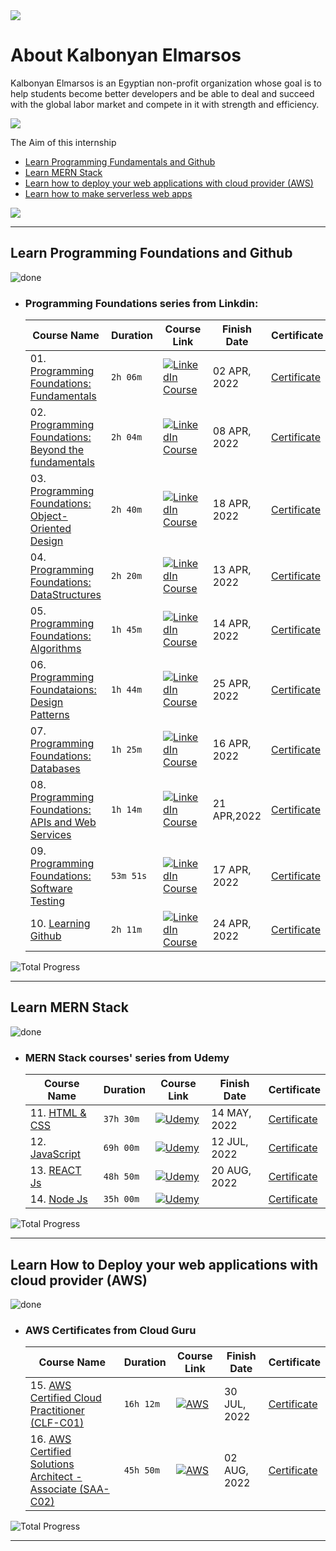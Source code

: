 <div> <img src="https://media-exp1.licdn.com/dms/image/C4E1BAQEz0VsOWR5lgA/company-background_10000/0/1629894246434?e=2147483647&v=beta&t=gGdbMqGLajl9h697elZCsx5V8nd0m5oNcQd5O8NcDVg" > </div>

# About Kalbonyan Elmarsos

Kalbonyan Elmarsos is an Egyptian non-profit organization whose goal is to help students become better developers and be able to deal and succeed with the global labor market and compete in it with strength and efficiency.
<br />

<a href="https://www.linkedin.com/company/%D9%83%D8%A7%D9%84%D8%A8%D9%86%D9%8A%D8%A7%D9%86-%D8%A7%D9%84%D9%85%D8%B1%D8%B5%D9%88%D8%B5/" target="_blank"><img src="https://img.shields.io/badge/-Kalbonyan%20Elmarsos-0077B5?style=for-the-badge&logo=Linkedin&logoColor=white"/></a>

The Aim of this internship

- [Learn Programming Fundamentals and Github](#fundamental)
- [Learn MERN Stack](#mern)
- [Learn how to deploy your web applications with cloud provider (AWS)](#cloud)
- [Learn how to make serverless web apps]()

<img src='https://camo.githubusercontent.com/3be688543c451f78722c8b9ae3b4a8b4b0aaed9e3bfc596174afa03b330cba2f/68747470733a2f2f696d672e736869656c64732e696f2f62616467652f546f74616c2532304e756d6265722532304f66253230486f757273253230466f72253230416c6c253230436f75727365732d253242323030682d626c7565'>

---

<!--Fundamentals and Github-->

## <section id="fundamental">Learn Programming Foundations and Github</section>

![done](https://camo.githubusercontent.com/19454507992f53e762b7f47301b50250d3bf4e69c0c7d9a32d4ff6a239f58b5a/68747470733a2f2f70726f67726573732d6261722e6465762f3130302f3f7469746c653d446f6e65)

- ### Programming Foundations series from Linkdin:
  | Course Name                                                                                                                                                    | Duration  | Course Link                                                                                                                                                                                                                                                            | Finish Date  | Certificate                                                                                                                                          |
  | -------------------------------------------------------------------------------------------------------------------------------------------------------------- | --------- | ---------------------------------------------------------------------------------------------------------------------------------------------------------------------------------------------------------------------------------------------------------------------- | ------------ | ---------------------------------------------------------------------------------------------------------------------------------------------------- |
  | 01. [Programming Foundations: Fundamentals](https://github.com/Youssef1S/Kalbonyan_Elmarsos/tree/main/Linkedin-Learning/01-Fundamentals)                       | `2h 06m`   | [![LinkedIn Course](https://img.shields.io/badge/LinkedIn-0077B5?style=for-the-badge&logo=linkedin&logoColor=white)](https://www.linkedin.com/learning/programming-foundations-fundamentals-3/?resume=false)                                                           | 02 APR, 2022 | [Certificate](https://www.linkedin.com/learning/certificates/9a1efc7fe983fb7f9c9e49c446bfa0e1a4befc643f10d66c9c9146d417dd527d?trk=share_certificate) |
  | 02. [Programming Foundations: Beyond the fundamentals](https://github.com/Youssef1S/Kalbonyan_Elmarsos/tree/main/Linkedin-Learning/02-Beyond-The-Fundamentals) | `2h 04m`   | [![LinkedIn Course](https://img.shields.io/badge/LinkedIn-0077B5?style=for-the-badge&logo=linkedin&logoColor=white)](https://www.linkedin.com/learning/programming-foundations-beyond-the-fundamentals/?resume=false)                                                  | 08 APR, 2022 | [Certificate](https://www.linkedin.com/learning/certificates/7681987ab73d527fb0a4f166c29351844a0804b5c3dcb841fe154669a2ad31f7?trk=share_certificate) |
  | 03. [Programming Foundations: Object-Oriented Design](https://github.com/Youssef1S/Kalbonyan_Elmarsos/tree/main/Linkedin-Learning/03-Object-oriented-design)   | `2h 40m`  | [![LinkedIn Course](https://img.shields.io/badge/LinkedIn-0077B5?style=for-the-badge&logo=linkedin&logoColor=white)](https://www.linkedin.com/learning/programming-foundations-object-oriented-design-3/?resume=false)                                                 | 18 APR, 2022 | [Certificate](https://www.linkedin.com/learning/certificates/aed27a2484570e692c8fbec176b75b0ded0fdfbde90edbe7779806581e2f3d8e?trk=share_certificate) |
  | 04. [Programming Foundations: DataStructures](https://github.com/Youssef1S/Kalbonyan_Elmarsos/tree/main/Linkedin-Learning/04-Datastructures)                   | `2h 20m`  | [![LinkedIn Course](https://img.shields.io/badge/LinkedIn-0077B5?style=for-the-badge&logo=linkedin&logoColor=white)](https://www.linkedin.com/learning/programming-foundations-data-structures-2/understand-data-structures)                                           | 13 APR, 2022 | [Certificate](https://www.linkedin.com/learning/certificates/f4372e9988e5137f95da956d4a1a4d109d6fbcac647d8d4898d949484ec94c28?trk=share_certificate) |
  | 05. [Programming Foundations: Algorithms](https://github.com/Youssef1S/Kalbonyan_Elmarsos/tree/main/Linkedin-Learning/05-Algorithms)                           | `1h 45m`  | [![LinkedIn Course](https://img.shields.io/badge/LinkedIn-0077B5?style=for-the-badge&logo=linkedin&logoColor=white)](https://www.linkedin.com/learning/programming-foundations-algorithms?resume=false)                                                                | 14 APR, 2022 | [Certificate](https://www.linkedin.com/learning/certificates/761b3f4b3a77d1fb228ccda959187a44b8f3cb27164b5a0af8d88c1e0288f7aa?trk=share_certificate) |
  | 06. [Programming Foundataions: Design Patterns](https://github.com/Youssef1S/Kalbonyan_Elmarsos/tree/main/Linkedin-Learning/06-Design-patterns)                | `1h 44m`  | [![LinkedIn Course](https://img.shields.io/badge/LinkedIn-0077B5?style=for-the-badge&logo=linkedin&logoColor=white)](https://www.linkedin.com/learning/programming-foundations-design-patterns-2?resume=false)                                                         | 25 APR, 2022 | [Certificate](https://www.linkedin.com/learning/certificates/f41d037711902e131631eff2671339a4f10460fc15cea08230e8e972be3841ee?trk=share_certificate) |
  | 07. [Programming Foundations: Databases](https://github.com/Youssef1S/Kalbonyan_Elmarsos/tree/main/Linkedin-Learning/07-Databases)                             | `1h 25m`  | [![LinkedIn Course](https://img.shields.io/badge/LinkedIn-0077B5?style=for-the-badge&logo=linkedin&logoColor=white)](https://www.linkedin.com/learning/programming-foundations-databases-2/?resume=false)                                                              | 16 APR, 2022 | [Certificate](https://www.linkedin.com/learning/certificates/a16ff6ae5de59b1bb666324bd3dd9d7221e6c74fe59df150a0a35c9f60783260?trk=share_certificate) |
  | 08. [Programming Foundations: APIs and Web Services](https://github.com/Youssef1S/Kalbonyan_Elmarsos/tree/main/Linkedin-Learning/08-APIs-Web-Services)         | `1h 14m`  | [![LinkedIn Course](https://img.shields.io/badge/LinkedIn-0077B5?style=for-the-badge&logo=linkedin&logoColor=white)](https://www.linkedin.com/learning/programming-foundations-apis-and-web-services/communicate-on-the-web-using-services?autoplay=true&resume=false) | 21 APR,2022  | [Certificate](https://www.linkedin.com/learning/certificates/2697f1ecbcf9b28dc53d61b7e96483ddb6d48701f407c7e0ae061975148d6b06?trk=share_certificate) |
  | 09. [Programming Foundations: Software Testing](https://github.com/Youssef1S/Kalbonyan_Elmarsos/tree/main/Linkedin-Learning/09-Software-testing)               | `53m 51s` | [![LinkedIn Course](https://img.shields.io/badge/LinkedIn-0077B5?style=for-the-badge&logo=linkedin&logoColor=white)](https://www.linkedin.com/learning/programming-foundations-software-testing-qa?resume=false)                                                       | 17 APR, 2022 | [Certificate](https://www.linkedin.com/learning/certificates/8ed5ff3e49c775ff0a41370f7102bb2080cc30951597a61775c362bde97c62bc?trk=share_certificate) |
  | 10. [Learning Github](https://github.com/Youssef1S/Kalbonyan_Elmarsos/tree/main/Linkedin-Learning/10-Github)                                                   | `2h 11m`  | [![LinkedIn Course](https://img.shields.io/badge/LinkedIn-0077B5?style=for-the-badge&logo=linkedin&logoColor=white)](https://www.linkedin.com/learning/learning-github)                                                                                                | 24 APR, 2022 | [Certificate](https://www.linkedin.com/learning/certificates/9ded6973522c5e51e613041ee6b637c06eccc8090c5b1c268ce59e7018148f34?trk=share_certificate) |

![Total Progress](https://img.shields.io/badge/Total%20hours%20for%20these%20courses-17h%2013m-blue)

---

<!-- MERN Stack -->

## <section id="mern">Learn MERN Stack</section>

![done](https://camo.githubusercontent.com/19454507992f53e762b7f47301b50250d3bf4e69c0c7d9a32d4ff6a239f58b5a/68747470733a2f2f70726f67726573732d6261722e6465762f3130302f3f7469746c653d446f6e65)

- ### MERN Stack courses' series from Udemy
  | Course Name                                                                                     | Duration  | Course Link                                                                                                                                                                                 | Finish Date  | Certificate                                                                               |
  | ----------------------------------------------------------------------------------------------- | --------- | ------------------------------------------------------------------------------------------------------------------------------------------------------------------------------------------- | ------------ | ----------------------------------------------------------------------------------------- |
  | 11. [HTML & CSS](https://github.com/Youssef1S/Kalbonyan_Elmarsos/tree/main/Udemy/11-HTML%26CSS) | `37h 30m` | [![Udemy](https://img.shields.io/badge/Udemy-A435F0?style=for-the-badge&logo=Udemy&logoColor=white)](https://www.udemy.com/course/design-and-develop-a-killer-website-with-html5-and-css3/) | 14 MAY, 2022 | [Certificate](https://www.udemy.com/certificate/UC-0da8b782-ab44-4979-ad3d-933d7d0103e7/) |
  | 12. [JavaScript](https://github.com/Youssef1S/Kalbonyan_Elmarsos/tree/main/Udemy/12-JavaScript) | `69h 00m`  | [![Udemy](https://img.shields.io/badge/Udemy-A435F0?style=for-the-badge&logo=Udemy&logoColor=white)](https://www.udemy.com/course/the-complete-javascript-course/)                          | 12 JUL, 2022 | [Certificate](https://www.udemy.com/certificate/UC-dbb30c9e-e168-4bf1-a621-5e9c82ff4110/) |
  | 13. [REACT Js](Udemy/13-React-Js/)                                                              | `48h 50m` | [![Udemy](https://img.shields.io/badge/Udemy-A435F0?style=for-the-badge&logo=Udemy&logoColor=white)](https://www.udemy.com/course/react-the-complete-guide-incl-redux/)                     | 20 AUG, 2022 | [Certificate](https://www.udemy.com/certificate/UC-011174c9-ca88-4a33-9918-fc27d61ba379/) |
  | 14. [Node Js](Udemy/14-Node-Js/) | `35h 00m` | [![Udemy](https://img.shields.io/badge/Udemy-A435F0?style=for-the-badge&logo=Udemy&logoColor=white)](https://www.udemy.com/course/the-complete-nodejs-developer-course-2/) | | [Certificate]() |
![Total Progress](https://img.shields.io/badge/Total%20hours%20of%20these%20courses-191h%2020m-blue)

---

<!-- Cloud Guru -->

## <section id="cloud">Learn How to Deploy your web applications with cloud provider (AWS)</section>

![done](https://camo.githubusercontent.com/19454507992f53e762b7f47301b50250d3bf4e69c0c7d9a32d4ff6a239f58b5a/68747470733a2f2f70726f67726573732d6261722e6465762f3130302f3f7469746c653d446f6e65)

- ### AWS Certificates from Cloud Guru

  | Course Name                                                                                           | Duration  | Course Link                                                                                                                                                                                    | Finish Date  | Certificate                                            |
  | ----------------------------------------------------------------------------------------------------- | --------- | ---------------------------------------------------------------------------------------------------------------------------------------------------------------------------------------------- | ------------ | ------------------------------------------------------ |
  | 15. [AWS Certified Cloud Practitioner (CLF-C01)](A-Cloud-Guru/15-AWS-Cloud-Practitioner/)             | `16h 12m` | [![AWS](https://img.shields.io/badge/Amazon_AWS-fd7e14?style=for-the-badge&logo=amazonaws&logoColor=white)](https://learn.acloud.guru/course/aws--certified-cloud-practitioner/overview)       | 30 JUL, 2022 | [Certificate](https://verify.acloud.guru/943ADC7CEADF) |
  | 16. [AWS Certified Solutions Architect - Associate (SAA-C02)](A-Cloud-Guru/16-AWS-Solution-Architect) | `45h 50m` | [![AWS](https://img.shields.io/badge/Amazon_AWS-fd7e14?style=for-the-badge&logo=amazonaws&logoColor=white)](https://learn.acloud.guru/course/certified-solutions-architect-associate/overview) | 02 AUG, 2022 | [Certificate](https://verify.acloud.guru/C1EA580B0CC3) |

![Total Progress](https://img.shields.io/badge/Total%20hours%20of%20these%20courses-62h%2000m-blue)

---
